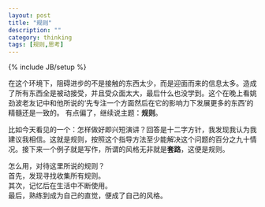```yaml
---
layout: post
title: "规则"
description: ""
category: thinking
tags: [规则,思考]
---
```

{% include JB/setup %}

在这个环境下，阻碍进步的不是接触的东西太少，而是迎面而来的信息太多。造成了所有东西全是被动接受，并且受众面太大，最后什么也没学到。这个在晚上看姚劲波老友记中和他所说的‘先专注一个方面然后在它的影响力下发展更多的东西’的精髓还是一致的。
有点偏了，继续说主题：**规则**。    

比如今天看见的一个：怎样做好即兴短演讲？回答是十二字方针，我发现我认为我建议我相信。这就是规则，按照这个指导方法至少能解决这个问题的百分之九十情况。接下来一个例子就是写作，所谓的风格无非就是**套路**，这便是规则。    

怎么用，对待这里所说的规则？    
首先，发现寻找收集所有规则。    
其次，记忆后在生活中不断使用。    
最后，熟练到成为自己的直觉，便成了自己的风格。
